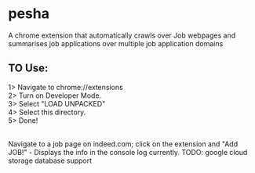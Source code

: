 # pesha
A chrome extension that automatically crawls over Job webpages and summarises job applications over multiple job application domains

TO Use:
--------
1> Navigate to chrome://extensions <br>
2> Turn on Developer Mode. <br>
3> Select "LOAD UNPACKED" <br>
4> Select this directory. <br>
5> Done! <br>
<br>

Navigate to a job page on indeed.com; click on the extension and "Add JOB!" - Displays the info in the console log currently. TODO: google cloud storage database support
